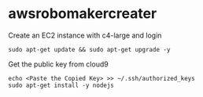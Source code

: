# awsrobomakercreater
Create an EC2 instance with c4-large and login
```
sudo apt-get update && sudo apt-get upgrade -y
```
Get the public key from cloud9
```
echo <Paste the Copied Key> >> ~/.ssh/authorized_keys
sudo apt-get install -y nodejs
```
